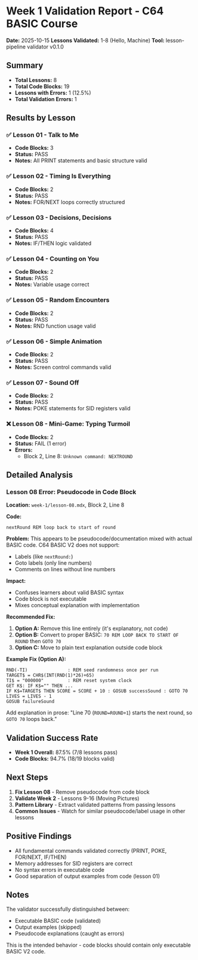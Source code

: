 # Week 1 Validation Report - C64 BASIC Course

**Date:** 2025-10-15
**Lessons Validated:** 1-8 (Hello, Machine)
**Tool:** lesson-pipeline validator v0.1.0

## Summary

- **Total Lessons:** 8
- **Total Code Blocks:** 19
- **Lessons with Errors:** 1 (12.5%)
- **Total Validation Errors:** 1

## Results by Lesson

### ✅ Lesson 01 - Talk to Me
- **Code Blocks:** 3
- **Status:** PASS
- **Notes:** All PRINT statements and basic structure valid

### ✅ Lesson 02 - Timing Is Everything
- **Code Blocks:** 2
- **Status:** PASS
- **Notes:** FOR/NEXT loops correctly structured

### ✅ Lesson 03 - Decisions, Decisions
- **Code Blocks:** 4
- **Status:** PASS
- **Notes:** IF/THEN logic validated

### ✅ Lesson 04 - Counting on You
- **Code Blocks:** 2
- **Status:** PASS
- **Notes:** Variable usage correct

### ✅ Lesson 05 - Random Encounters
- **Code Blocks:** 2
- **Status:** PASS
- **Notes:** RND function usage valid

### ✅ Lesson 06 - Simple Animation
- **Code Blocks:** 2
- **Status:** PASS
- **Notes:** Screen control commands valid

### ✅ Lesson 07 - Sound Off
- **Code Blocks:** 2
- **Status:** PASS
- **Notes:** POKE statements for SID registers valid

### ❌ Lesson 08 - Mini-Game: Typing Turmoil
- **Code Blocks:** 2
- **Status:** FAIL (1 error)
- **Errors:**
  - Block 2, Line 8: `Unknown command: NEXTROUND`

## Detailed Analysis

### Lesson 08 Error: Pseudocode in Code Block

**Location:** `week-1/lesson-08.mdx`, Block 2, Line 8

**Code:**
```basic
nextRound REM loop back to start of round
```

**Problem:** This appears to be pseudocode/documentation mixed with actual BASIC code. C64 BASIC V2 does not support:
- Labels (like `nextRound:`)
- Goto labels (only line numbers)
- Comments on lines without line numbers

**Impact:**
- Confuses learners about valid BASIC syntax
- Code block is not executable
- Mixes conceptual explanation with implementation

**Recommended Fix:**
1. **Option A:** Remove this line entirely (it's explanatory, not code)
2. **Option B:** Convert to proper BASIC: `70 REM LOOP BACK TO START OF ROUND` then `GOTO 70`
3. **Option C:** Move to plain text explanation outside code block

**Example Fix (Option A):**
```basic
RND(-TI)               : REM seed randomness once per run
TARGET$ = CHR$(INT(RND(1)*26)+65)
TI$ = "000000"         : REM reset system clock
GET K$: IF K$="" THEN ...
IF K$=TARGET$ THEN SCORE = SCORE + 10 : GOSUB successSound : GOTO 70
LIVES = LIVES - 1
GOSUB failureSound
```

Add explanation in prose: "Line 70 (`ROUND=ROUND+1`) starts the next round, so `GOTO 70` loops back."

## Validation Success Rate

- **Week 1 Overall:** 87.5% (7/8 lessons pass)
- **Code Blocks:** 94.7% (18/19 blocks valid)

## Next Steps

1. **Fix Lesson 08** - Remove pseudocode from code block
2. **Validate Week 2** - Lessons 9-16 (Moving Pictures)
3. **Pattern Library** - Extract validated patterns from passing lessons
4. **Common Issues** - Watch for similar pseudocode/label usage in other lessons

## Positive Findings

- All fundamental commands validated correctly (PRINT, POKE, FOR/NEXT, IF/THEN)
- Memory addresses for SID registers are correct
- No syntax errors in executable code
- Good separation of output examples from code (lesson 01)

## Notes

The validator successfully distinguished between:
- Executable BASIC code (validated)
- Output examples (skipped)
- Pseudocode explanations (caught as errors)

This is the intended behavior - code blocks should contain only executable BASIC V2 code.
